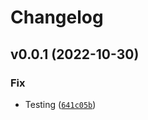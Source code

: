 # Changelog

<!--next-version-placeholder-->

## v0.0.1 (2022-10-30)
### Fix
* Testing ([`641c05b`](https://github.com/solismaam/gha-buildx-poetry/commit/641c05bf2c0f246a2672897db214437ad26114e5))
